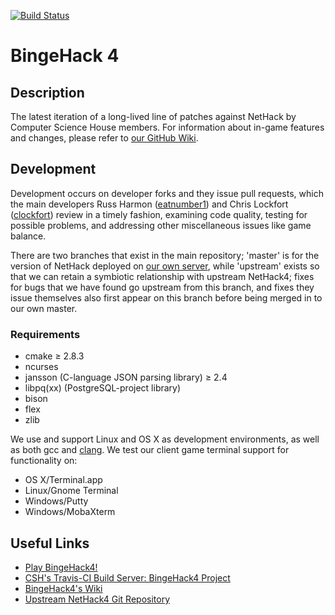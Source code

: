 [![Build Status](https://travis-ci.org/ComputerScienceHouse/bingehack4.png?branch=master)](https://travis-ci.org/ComputerScienceHouse/bingehack4)

# BingeHack 4 #

## Description ##

The latest iteration of a long-lived line of patches against NetHack by
Computer Science House members.  For information about in-game features and
changes, please refer to [our GitHub
Wiki](https://github.com/ComputerScienceHouse/bingehack4/wiki).

## Development ##

Development occurs on developer forks and they issue pull requests, which the
main developers Russ Harmon ([eatnumber1](https://github.com/eatnumber1)) and
Chris Lockfort ([clockfort](https://github.com/clockfort)) review in a timely
fashion, examining code quality, testing for possible problems, and addressing
other miscellaneous issues like game balance.

There are two branches that exist in the main repository; 'master' is for the
version of NetHack deployed on [our own server](telnet://games-ng.csh.rit.edu),
while 'upstream' exists so that we can retain a symbiotic relationship with
upstream NetHack4; fixes for bugs that we have found go upstream from this
branch, and fixes they issue themselves also first appear on this branch before
being merged in to our own master.

### Requirements ###

* cmake ≥ 2.8.3
* ncurses
* jansson (C-language JSON parsing library) ≥ 2.4
* libpq(xx) (PostgreSQL-project library)
* bison
* flex
* zlib

We use and support Linux and OS X as development environments, as well as both
gcc and [clang][clang].  We test our client game terminal support for
functionality on:

* OS X/Terminal.app
* Linux/Gnome Terminal
* Windows/Putty
* Windows/MobaXterm

## Useful Links ##

* [Play BingeHack4!](telnet://games-ng.csh.rit.edu)
* [CSH's Travis-CI Build Server: BingeHack4 Project](https://travis-ci.org/ComputerScienceHouse/bingehack4)
* [BingeHack4's Wiki](https://github.com/ComputerScienceHouse/bingehack4/wiki)
* [Upstream NetHack4 Git Repository](http://gitorious.org/nitrohack/ais523/commits/nicehack)

[clang]: http://clang.llvm.org/
